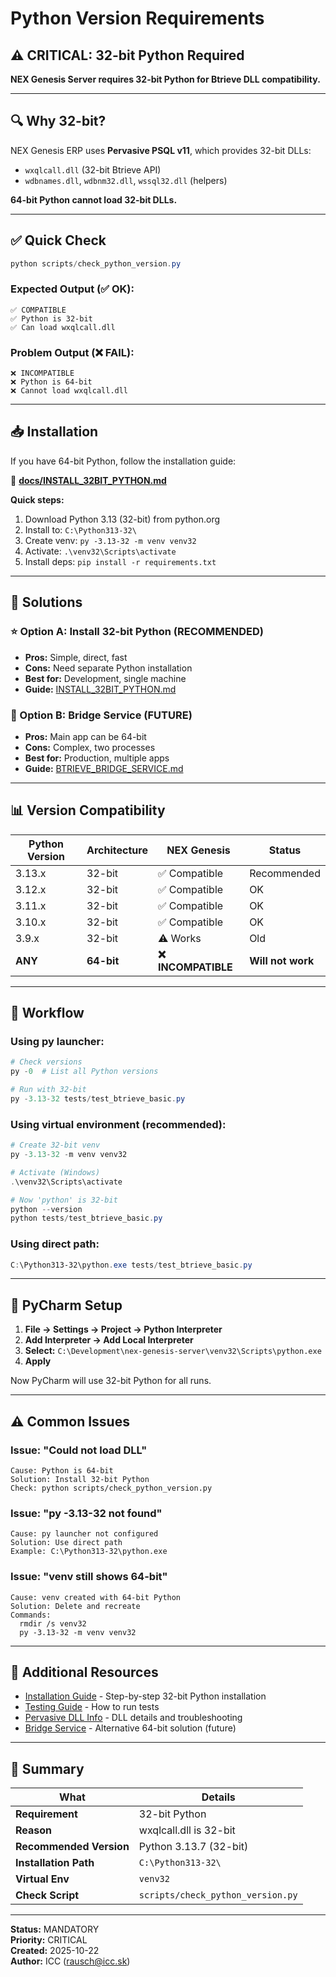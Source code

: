 # Python Version Requirements

## ⚠️ CRITICAL: 32-bit Python Required

**NEX Genesis Server requires 32-bit Python for Btrieve DLL compatibility.**

---

## 🔍 Why 32-bit?

NEX Genesis ERP uses **Pervasive PSQL v11**, which provides 32-bit DLLs:
- `wxqlcall.dll` (32-bit Btrieve API)
- `wdbnames.dll`, `wdbnm32.dll`, `wssql32.dll` (helpers)

**64-bit Python cannot load 32-bit DLLs.**

---

## ✅ Quick Check

```powershell
python scripts/check_python_version.py
```

### Expected Output (✅ OK):
```
✅ COMPATIBLE
✅ Python is 32-bit
✅ Can load wxqlcall.dll
```

### Problem Output (❌ FAIL):
```
❌ INCOMPATIBLE
❌ Python is 64-bit
❌ Cannot load wxqlcall.dll
```

---

## 📥 Installation

If you have 64-bit Python, follow the installation guide:

📖 **[docs/INSTALL_32BIT_PYTHON.md](INSTALL_32BIT_PYTHON.md)**

**Quick steps:**
1. Download Python 3.13 (32-bit) from python.org
2. Install to: `C:\Python313-32\`
3. Create venv: `py -3.13-32 -m venv venv32`
4. Activate: `.\venv32\Scripts\activate`
5. Install deps: `pip install -r requirements.txt`

---

## 🎯 Solutions

### ⭐ Option A: Install 32-bit Python (RECOMMENDED)
- **Pros:** Simple, direct, fast
- **Cons:** Need separate Python installation
- **Best for:** Development, single machine
- **Guide:** [INSTALL_32BIT_PYTHON.md](INSTALL_32BIT_PYTHON.md)

### 🔧 Option B: Bridge Service (FUTURE)
- **Pros:** Main app can be 64-bit
- **Cons:** Complex, two processes
- **Best for:** Production, multiple apps
- **Guide:** [BTRIEVE_BRIDGE_SERVICE.md](BTRIEVE_BRIDGE_SERVICE.md)

---

## 📊 Version Compatibility

| Python Version | Architecture | NEX Genesis | Status |
|----------------|--------------|-------------|--------|
| 3.13.x         | 32-bit       | ✅ Compatible | Recommended |
| 3.12.x         | 32-bit       | ✅ Compatible | OK |
| 3.11.x         | 32-bit       | ✅ Compatible | OK |
| 3.10.x         | 32-bit       | ✅ Compatible | OK |
| 3.9.x          | 32-bit       | ⚠️ Works | Old |
| **ANY**        | **64-bit**   | **❌ INCOMPATIBLE** | **Will not work** |

---

## 🚀 Workflow

### Using py launcher:
```powershell
# Check versions
py -0  # List all Python versions

# Run with 32-bit
py -3.13-32 tests/test_btrieve_basic.py
```

### Using virtual environment (recommended):
```powershell
# Create 32-bit venv
py -3.13-32 -m venv venv32

# Activate (Windows)
.\venv32\Scripts\activate

# Now 'python' is 32-bit
python --version
python tests/test_btrieve_basic.py
```

### Using direct path:
```powershell
C:\Python313-32\python.exe tests/test_btrieve_basic.py
```

---

## 🔧 PyCharm Setup

1. **File → Settings → Project → Python Interpreter**
2. **Add Interpreter → Add Local Interpreter**
3. **Select:** `C:\Development\nex-genesis-server\venv32\Scripts\python.exe`
4. **Apply**

Now PyCharm will use 32-bit Python for all runs.

---

## ⚠️ Common Issues

### Issue: "Could not load DLL"
```
Cause: Python is 64-bit
Solution: Install 32-bit Python
Check: python scripts/check_python_version.py
```

### Issue: "py -3.13-32 not found"
```
Cause: py launcher not configured
Solution: Use direct path
Example: C:\Python313-32\python.exe
```

### Issue: "venv still shows 64-bit"
```
Cause: venv created with 64-bit Python
Solution: Delete and recreate
Commands:
  rmdir /s venv32
  py -3.13-32 -m venv venv32
```

---

## 📖 Additional Resources

- [Installation Guide](INSTALL_32BIT_PYTHON.md) - Step-by-step 32-bit Python installation
- [Testing Guide](TESTING_GUIDE.md) - How to run tests
- [Pervasive DLL Info](PERVASIVE_DLL_INFO.md) - DLL details and troubleshooting
- [Bridge Service](BTRIEVE_BRIDGE_SERVICE.md) - Alternative 64-bit solution (future)

---

## 🎯 Summary

| What | Details |
|------|---------|
| **Requirement** | 32-bit Python |
| **Reason** | wxqlcall.dll is 32-bit |
| **Recommended Version** | Python 3.13.7 (32-bit) |
| **Installation Path** | `C:\Python313-32\` |
| **Virtual Env** | `venv32` |
| **Check Script** | `scripts/check_python_version.py` |

---

**Status:** MANDATORY  
**Priority:** CRITICAL  
**Created:** 2025-10-22  
**Author:** ICC (rausch@icc.sk)